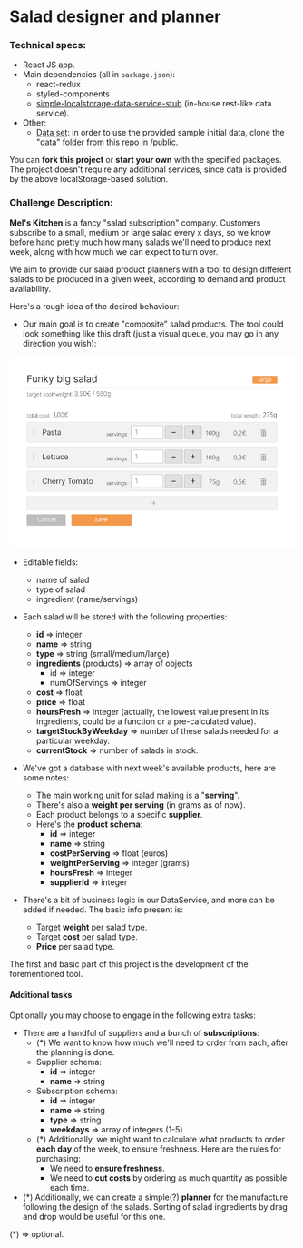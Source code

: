 # Salad designer and planner
### Technical specs:
- React JS app.
- Main dependencies (all in `package.json`):
  - react-redux
  - styled-components
  - [simple-localstorage-data-service-stub](https://github.com/mpicpus/simple-localstorage-data-service-stub) (in-house rest-like data service).
- Other:
  - [Data set](https://github.com/mpicpus/challenge-data-set-1): in order to use the provided sample initial data, clone the "data" folder from this repo in /public.

You can **fork this project** or **start your own** with the specified packages. The project doesn't require any additional services, since data is provided by the above localStorage-based solution.

### Challenge Description:
**Mel's Kitchen** is a fancy "salad subscription" company. Customers subscribe to a small, medium or large salad every x days, so we know before hand pretty much how many salads we'll need to produce next week, along with how much we can expect to turn over.

We aim to provide our salad product planners with a tool to design different salads to be produced in a given week, according to demand and product availability.

Here's a rough idea of the desired behaviour:

- Our main goal is to create "composite" salad products. The tool could look something like this draft (just a visual queue, you may go in any direction you wish):

![screenshot1.png](readme/screenshot1.png)
  - Editable fields:
    - name of salad
    - type of salad
    - ingredient (name/servings) 


- Each salad will be stored with the following properties:
  - **id** => integer
  - **name** => string
  - **type** => string (small/medium/large)
  - **ingredients** (products) => array of objects
    - id => integer
    - numOfServings => integer
  - **cost** => float
  - **price** => float
  - **hoursFresh** => integer (actually, the lowest value present in its ingredients, could be a function or a pre-calculated value).
  - **targetStockByWeekday** => number of these salads needed for a particular weekday.
  - **currentStock** => number of salads in stock.
- We've got a database with next week's available products, here are some notes:
  - The main working unit for salad making is a "**serving**".
  - There's also a **weight per serving** (in grams as of now).
  - Each product belongs to a specific **supplier**.
  - Here's the **product schema**:
    - **id** => integer
    - **name** => string
    - **costPerServing** => float (euros)
    - **weightPerServing** => integer (grams)
    - **hoursFresh** => integer
    - **supplierId** => integer
- There's a bit of business logic in our DataService, and more can be added if needed. The basic info present is:
  - Target **weight** per salad type.
  - Target **cost** per salad type.
  - **Price** per salad type.

The first and basic part of this project is the development of the forementioned tool.

#### Additional tasks
Optionally you may choose to engage in the following extra tasks:

- There are a handful of suppliers and a bunch of **subscriptions**:
  - (\*) We want to know how much we'll need to order from each, after the planning is done.
  - Supplier schema:
    - **id** => integer
    - **name** => string
  - Subscription schema:
    - **id** => integer
    - **name** => string
    - **type** => string
    - **weekdays** => array of integers (1-5)
  - (\*) Additionally, we might want to calculate what products to order **each day** of the week, to ensure freshness. Here are the rules for purchasing:
    - We need to **ensure freshness**.
    - We need to **cut costs** by ordering as much quantity as possible each time.
- (\*) Additionally, we can create a simple(?) **planner** for the manufacture following the design of the salads. Sorting of salad ingredients by drag and drop would be useful for this one.

<footnote>(\*) => optional.</footnote>